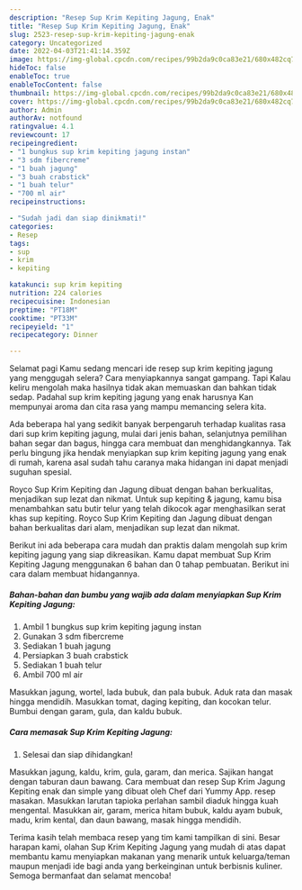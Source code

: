 ```yaml
---
description: "Resep Sup Krim Kepiting Jagung, Enak"
title: "Resep Sup Krim Kepiting Jagung, Enak"
slug: 2523-resep-sup-krim-kepiting-jagung-enak
category: Uncategorized
date: 2022-04-03T21:41:14.359Z
image: https://img-global.cpcdn.com/recipes/99b2da9c0ca83e21/680x482cq70/sup-krim-kepiting-jagung-foto-resep-utama.jpg
hideToc: false
enableToc: true
enableTocContent: false
thumbnail: https://img-global.cpcdn.com/recipes/99b2da9c0ca83e21/680x482cq70/sup-krim-kepiting-jagung-foto-resep-utama.jpg
cover: https://img-global.cpcdn.com/recipes/99b2da9c0ca83e21/680x482cq70/sup-krim-kepiting-jagung-foto-resep-utama.jpg
author: Admin
authorAv: notfound
ratingvalue: 4.1
reviewcount: 17
recipeingredient:
- "1 bungkus sup krim kepiting jagung instan"
- "3 sdm fibercreme"
- "1 buah jagung"
- "3 buah crabstick"
- "1 buah telur"
- "700 ml air"
recipeinstructions:

- "Sudah jadi dan siap dinikmati!"
categories:
- Resep
tags:
- sup
- krim
- kepiting

katakunci: sup krim kepiting 
nutrition: 224 calories
recipecuisine: Indonesian
preptime: "PT18M"
cooktime: "PT33M"
recipeyield: "1"
recipecategory: Dinner

---
```



Selamat pagi Kamu sedang mencari ide resep sup krim kepiting jagung yang menggugah selera? Cara menyiapkannya sangat gampang. Tapi Kalau keliru mengolah maka hasilnya tidak akan memuaskan dan bahkan tidak sedap. Padahal sup krim kepiting jagung yang enak harusnya Kan mempunyai aroma dan cita rasa yang mampu memancing selera kita.


Ada beberapa hal yang sedikit banyak berpengaruh terhadap kualitas rasa dari sup krim kepiting jagung, mulai dari jenis bahan, selanjutnya pemilihan bahan segar dan bagus, hingga cara membuat dan menghidangkannya. Tak perlu bingung jika hendak menyiapkan sup krim kepiting jagung yang enak di rumah, karena asal sudah tahu caranya maka hidangan ini dapat menjadi suguhan spesial.

Royco Sup Krim Kepiting dan Jagung dibuat dengan bahan berkualitas, menjadikan sup lezat dan nikmat. Untuk sup kepiting &amp; jagung, kamu bisa menambahkan satu butir telur yang telah dikocok agar menghasilkan serat khas sup kepiting. Royco Sup Krim Kepiting dan Jagung dibuat dengan bahan berkualitas dari alam, menjadikan sup lezat dan nikmat.


Berikut ini ada beberapa cara mudah dan praktis dalam mengolah sup krim kepiting jagung yang siap dikreasikan. Kamu dapat membuat Sup Krim Kepiting Jagung menggunakan 6 bahan dan 0 tahap pembuatan. Berikut ini cara dalam membuat hidangannya.

<!--inarticleads1-->

##### Bahan-bahan dan bumbu yang wajib ada dalam menyiapkan Sup Krim Kepiting Jagung:

1. Ambil 1 bungkus sup krim kepiting jagung instan
1. Gunakan 3 sdm fibercreme
1. Sediakan 1 buah jagung
1. Persiapkan 3 buah crabstick
1. Sediakan 1 buah telur
1. Ambil 700 ml air


Masukkan jagung, wortel, lada bubuk, dan pala bubuk. Aduk rata dan masak hingga mendidih. Masukkan tomat, daging kepiting, dan kocokan telur. Bumbui dengan garam, gula, dan kaldu bubuk. 

<!--inarticleads2-->

##### Cara memasak Sup Krim Kepiting Jagung:


1. Selesai dan siap dihidangkan!

Masukkan jagung, kaldu, krim, gula, garam, dan merica. Sajikan hangat dengan taburan daun bawang. Cara membuat dan resep Sup Krim Jagung Kepiting enak dan simple yang dibuat oleh Chef dari Yummy App. resep masakan. Masukkan larutan tapioka perlahan sambil diaduk hingga kuah mengental. Masukkan air, garam, merica hitam bubuk, kaldu ayam bubuk, madu, krim kental, dan daun bawang, masak hingga mendidih. 

Terima kasih telah membaca resep yang tim kami tampilkan di sini. Besar harapan kami, olahan Sup Krim Kepiting Jagung yang mudah di atas dapat membantu kamu menyiapkan makanan yang menarik untuk keluarga/teman maupun menjadi ide bagi anda yang berkeinginan untuk berbisnis kuliner. Semoga bermanfaat dan selamat mencoba!

